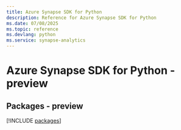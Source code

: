 ```yaml
---
title: Azure Synapse SDK for Python
description: Reference for Azure Synapse SDK for Python
ms.date: 07/08/2025
ms.topic: reference
ms.devlang: python
ms.service: synapse-analytics
---
```

# Azure Synapse SDK for Python - preview
## Packages - preview
[!INCLUDE [packages](synapse-index.md)]